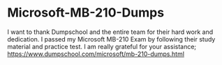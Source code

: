 # Microsoft-MB-210-Dumps
I want to thank Dumpschool and the entire team for their hard work and dedication. I passed my Microsoft MB-210 Exam by following their study material and practice test. I am really grateful for your assistance; https://www.dumpschool.com/microsoft/mb-210-dumps.html
